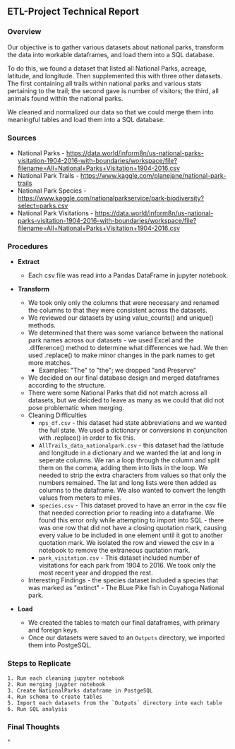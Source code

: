 ## ETL-Project Technical Report

### Overview

Our objective is to gather various datasets about national parks, transform the data into workable dataframes, and load them into a SQL database. 

To do this, we found a dataset that listed all National Parks, acreage, latitude, and longitude. Then supplemented this with three other datasets. The first containing all trails within national parks and various stats pertaining to the trail; the second gave is number of visitors; the third, all animals found within the national parks.

We cleaned and normalized our data so that we could merge them into meaningful tables and load them into a SQL database.

### Sources

* National Parks - https://data.world/inform8n/us-national-parks-visitation-1904-2016-with-boundaries/workspace/file?filename=All+National+Parks+Visitation+1904-2016.csv
* National Park Trails -  https://www.kaggle.com/planejane/national-park-trails
* National Park Species - https://www.kaggle.com/nationalparkservice/park-biodiversity?select=parks.csv
* National Park Visitations - https://data.world/inform8n/us-national-parks-visitation-1904-2016-with-boundaries/workspace/file?filename=All+National+Parks+Visitation+1904-2016.csv

### Procedures

* **Extract**
    * Each csv file was read into a Pandas DataFrame in jupyter notebook.

* **Transform**
    * We took only only the columns that were necessary and renamed the columns to that they were consistent across the datasets.
    * We reviewed our datasets by using value_counts() and unique() methods.
    * We determined that there was some variance between the national park names across our datasets - we used Excel and the .difference() method to determine what differences we had. We then used .replace() to make minor changes in the park names to get more matches.
        * Examples: "The" to "the"; we dropped "and Preserve"
    * We decided on our final database design and merged dataframes according to the structure.
    * There were some National Parks that did not match across all datasets, but we deicded to leave as many as we could that did not pose problematic when merging.
    * Cleaning Difficulties
        * `nps_df.csv` - this dataset had state abbreviations and we wanted the full state. We used a dictionary or conversions in conjunciton with .replace() in order to fix this.
        * `AllTrails_data_nationalpark.csv` - this dataset had the latitude and longitude in a dictionary and we wanted the lat and long in seperate columns. We ran a loop through the column and split them on the comma, adding them into lists in the loop. We needed to strip the extra characters from values so that only the numbers remained. The lat and long lists were then added as columns to the dataframe. We also wanted to convert the length values from meters to miles. 
        * `species.csv` - This dataset proved to have an error in the csv file that needed correction prior to reading into a dataframe. We found this error only while attempting to import into SQL - there was one row that did not have a closing quotation mark, causing every value to be included in one element until it got to another quotation mark. We isolated the row and viewed the csv in a notebook to remove the extraneous quotation mark.
        * `park_visitation.csv` - This dataset included number of visitations for each park from 1904 to 2016. We took only the most recent year and dropped the rest. 
    * Interesting Findings - the species dataset included a species that was marked as "extinct" - The BLue Pike fish in Cuyahoga National park.

* **Load**
    * We created the tables to match our final dataframes, with primary and foreign keys. 
    * Once our datasets were saved to an `Outputs` directory, we imported them into PostgeSQL.

### Steps to Replicate
    1. Run each cleaning jupyter notebook 
    2. Run merging juypter notebook
    3. Create NationalParks dataframe in PostgeSQL
    4. Run schema to create tables
    5. Import each datasets from the `Outputs` directory into each table
    6. Run SQL analysis

### Final Thoughts
    * 
